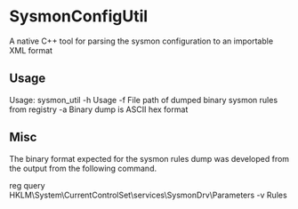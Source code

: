 
# SysmonConfigUtil 

A native C++ tool for parsing the sysmon configuration to an importable XML format


## Usage

Usage: sysmon_util <options>
        -h      Usage
        -f      File path of dumped binary sysmon rules from registry
        -a      Binary dump is ASCII hex format


## Misc

The binary format expected for the sysmon rules dump was developed from the output from the following command.

reg query HKLM\System\CurrentControlSet\services\SysmonDrv\Parameters -v Rules